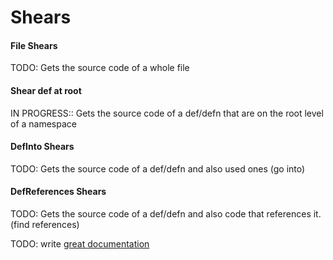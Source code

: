 # Shears

#### File Shears
TODO: Gets the source code of a whole file

#### Shear def at root
IN PROGRESS:: Gets the source code of a def/defn that are on the root level of a namespace

#### DefInto Shears
TODO: Gets the source code of a def/defn and also used ones (go into)

#### DefReferences Shears
TODO: Gets the source code of a def/defn and also code that references it. (find references)

TODO: write [great documentation](http://jacobian.org/writing/what-to-write/)
